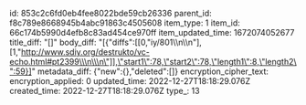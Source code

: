 id: 853c2c6fd0eb4fee8022bde59cb26336
parent_id: f8c789e8668945b4abc91863c4505608
item_type: 1
item_id: 66c174b5990d4efb8c83ad454ce970ff
item_updated_time: 1672074052677
title_diff: "[]"
body_diff: "[{\"diffs\":[[0,\"iy/801\\\n\\\n\"],[1,\"http://www.sdiy.org/destrukto/vc-echo.html#pt2399\\\n\\\n\"]],\"start1\":78,\"start2\":78,\"length1\":8,\"length2\":59}]"
metadata_diff: {"new":{},"deleted":[]}
encryption_cipher_text: 
encryption_applied: 0
updated_time: 2022-12-27T18:18:29.076Z
created_time: 2022-12-27T18:18:29.076Z
type_: 13
